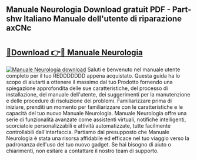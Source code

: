 ## Manuale Neurologia Download gratuit PDF - Part-shw Italiano Manuale dell'utente di riparazione axCNc

# <h2><a href="http://dfd5e2.blite.top/?on=Manuale+Neurologia">🔗Download 👉🔴 Manuale Neurologia</a></h2>

[![Manuale Neurologia download](https://i.imgur.com/lujVjoI.png)](http://dfd5e2.blite.top/?on=Manuale+Neurologia)
Saluti e benvenuto nel manuale utente completo per il tuo REDDDDDDD appena acquistato. Questa guida ha lo scopo di aiutarti a ottenere il massimo dal tuo Prodotto fornendo una spiegazione approfondita delle sue caratteristiche, del processo di installazione, del manuale dell'utente, dei suggerimenti per la manutenzione e delle procedure di risoluzione dei problemi. Familiarizzare prima di iniziare, prenditi un momento per familiarizzare con le caratteristiche e le capacità del tuo nuovo Manuale Neurologia. Manuale Neurologia offre una serie di funzionalità avanzate come assistenti virtuali, notifiche intelligenti, scorciatoie personalizzabili e attività automatizzate, tutte facilmente controllabili dall'interfaccia. Partiamo dal presupposto che Manuale Neurologia è stata una risorsa affidabile ed efficace nel tuo viaggio verso la padronanza dell'uso del tuo nuovo gadget. Se hai bisogno di aiuto o chiarimenti, non esitare a contattare il nostro team di supporto.

